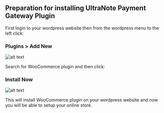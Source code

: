 ##  Preparation for installing UltraNote Payment Gateway Plugin

First login to your wordpress website then from the wordpress menu to the left click:

### Plugins > Add New

![alt text](https://www.ultranote.org/wp-content/uploads/2019/04/add_new.png)

Search for WooCommerce plugin and then click:

### Install Now

![alt text](https://www.ultranote.org/wp-content/uploads/2019/04/woocommerce.png)

This will install WooCommerce plugin on your wordpress website and now you will be able to setup your online store.

